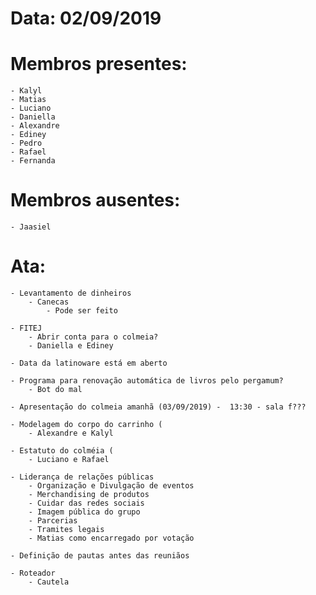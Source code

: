 # Data: 02/09/2019

# Membros presentes:
	- Kalyl
	- Matias
	- Luciano
	- Daniella
	- Alexandre
	- Ediney
	- Pedro
	- Rafael
	- Fernanda

# Membros ausentes:
	- Jaasiel

# Ata:
	- Levantamento de dinheiros
		- Canecas
			- Pode ser feito
	
	- FITEJ
		- Abrir conta para o colmeia?
		- Daniella e Ediney
	
	- Data da latinoware está em aberto
	
	- Programa para renovação automática de livros pelo pergamum?
		- Bot do mal
	
	- Apresentação do colmeia amanhã (03/09/2019) -  13:30 - sala f???
	
	- Modelagem do corpo do carrinho (
		- Alexandre e Kalyl
	
	- Estatuto do colméia (
		- Luciano e Rafael
	
	- Liderança de relações públicas
		- Organização e Divulgação de eventos
		- Merchandising de produtos
		- Cuidar das redes sociais
		- Imagem pública do grupo
		- Parcerias
		- Tramites legais
		- Matias como encarregado por votação
	
	- Definição de pautas antes das reuniãos
	
	- Roteador
		- Cautela
